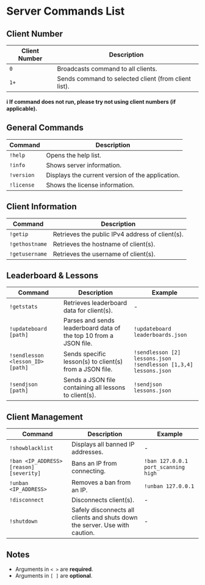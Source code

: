 # Server Commands List

## Client Number


| Client Number | Description                                          |
|---------------|------------------------------------------------------|
| `0`           | Broadcasts command to all clients.                   |
| `1+`          | Sends command to selected client (from client list). |

**ℹ️ If command does not run, please try not using client numbers (if applicable).**


## General Commands

| Command    | Description                                      |
|------------|--------------------------------------------------|
| `!help`    | Opens the help list.                             |
| `!info`    | Shows server information.                        |
| `!version` | Displays the current version of the application. |
| `!license` | Shows the license information.                   |

## Client Information

| Command        | Description                                     |
|----------------|-------------------------------------------------|
| `!getip`       | Retrieves the public IPv4 address of client(s). |
| `!gethostname` | Retrieves the hostname of client(s).            |
| `!getusername` | Retrieves the username of client(s).            |

## Leaderboard & Lessons

| Command                          | Description                                                       | Example                                                              |
|----------------------------------|-------------------------------------------------------------------|----------------------------------------------------------------------|
| `!getstats`                      | Retrieves leaderboard data for client(s).                         | -                                                                    |
| `!updateboard [path]`            | Parses and sends leaderboard data of the top 10 from a JSON file. | `!updateboard leaderboards.json`                                     |
| `!sendlesson <lesson_ID> [path]` | Sends specific lesson(s) to client(s) from a JSON file.           | `!sendlesson [2] lessons.json`<br>`!sendlesson [1,3,4] lessons.json` |
| `!sendjson [path]`               | Sends a JSON file containing all lessons to client(s).            | `!sendjson lessons.json`                                             |

## Client Management

| Command                                 | Description                                                                 | Example                             |
|-----------------------------------------|-----------------------------------------------------------------------------|-------------------------------------|
| `!showblacklist`                        | Displays all banned IP addresses.                                           | -                                   |
| `!ban <IP_ADDRESS> [reason] [severity]` | Bans an IP from connecting.                                                 | `!ban 127.0.0.1 port_scanning high` |
| `!unban <IP_ADDRESS>`                   | Removes a ban from an IP.                                                   | `!unban 127.0.0.1`                  |
| `!disconnect`                           | Disconnects client(s).                                                      | -                                   |
| `!shutdown`                             | Safely disconnects all clients and shuts down the server. Use with caution. | -                                   |

## Notes

- Arguments in `< >` are **required**.  
- Arguments in `[ ]` are **optional**.
